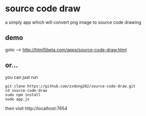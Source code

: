 # source code draw

a simply app which will convert png image to source code drawing

## demo 

goto --> <a href="http://html5beta.com/apps/source-code-draw.html">http://html5beta.com/apps/source-code-draw.html</a>

## or...

you can just run

```Batchfile
git clone https://github.com/zxdong262/source-code-draw.git
cd source-code-draw
sudo npm install
node app.js
```

then visit http://localhost:7654